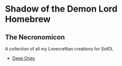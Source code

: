 # Shadow of the Demon Lord Homebrew

## The Necronomicon

A collection of all my Lovecraftian creations for SotDL

- [Deep Ones](Necronomicon/deep_ones.md)
<!-- - [Ghouls(Mythos)](Necronomicon/ghouls_mythos.md) -->
